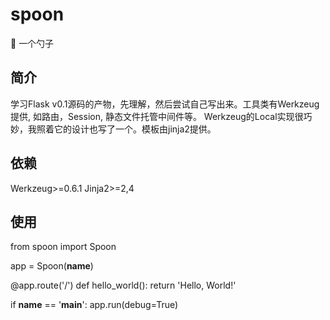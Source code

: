 # spoon
🥄 一个勺子

## 简介
学习Flask v0.1源码的产物，先理解，然后尝试自己写出来。工具类有Werkzeug提供, 如路由，Session, 静态文件托管中间件等。
Werkzeug的Local实现很巧妙，我照着它的设计也写了一个。模板由jinja2提供。

## 依赖
Werkzeug>=0.6.1
Jinja2>=2,4

## 使用
from spoon import Spoon

app = Spoon(__name__)

@app.route('/')
def hello_world():
    return 'Hello, World!'

if __name__ == '__main__':
    app.run(debug=True)
